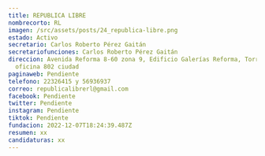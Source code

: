 ```yaml
---
title: REPUBLICA LIBRE
nombrecorto: RL
imagen: /src/assets/posts/24_republica-libre.png
estado: Activo
secretario: Carlos Roberto Pérez Gaitán
secretariofunciones: Carlos Roberto Pérez Gaitán
direccion: Avenida Reforma 8-60 zona 9, Edificio Galerías Reforma, Torre I,
  oficina 802 ciudad
paginaweb: Pendiente
telefono: 22326415 y 56936937
correo: republicalibrerl@gmail.com
facebook: Pendiente
twitter: Pendiente
instagram: Pendiente
tiktok: Pendiente
fundacion: 2022-12-07T18:24:39.487Z
resumen: xx
candidaturas: xx
---
```

